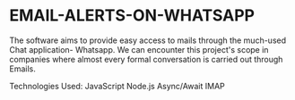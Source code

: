 # EMAIL-ALERTS-ON-WHATSAPP
The software aims to provide easy access to mails through the much-used Chat application- Whatsapp. We can encounter this project's scope in companies where almost every formal conversation is carried out through Emails.

Technologies Used: JavaScript Node.js Async/Await IMAP
